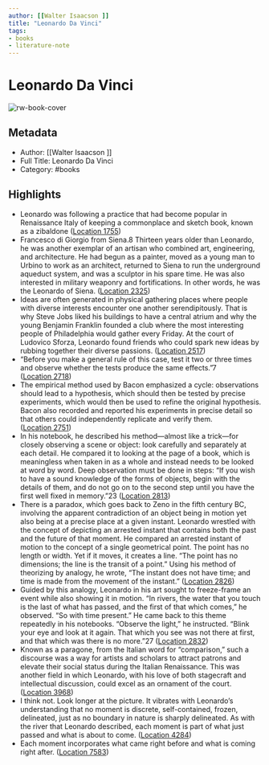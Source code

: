 ```yaml
---
author: [[Walter Isaacson ]]
title: "Leonardo Da Vinci"
tags: 
- books
- literature-note
---
```

# Leonardo Da Vinci

![rw-book-cover](https://images-na.ssl-images-amazon.com/images/I/51gFt86kFAL._SL200_.jpg)

## Metadata
- Author: [[Walter Isaacson ]]
- Full Title: Leonardo Da Vinci
- Category: #books

## Highlights
- Leonardo was following a practice that had become popular in Renaissance Italy of keeping a commonplace and sketch book, known as a zibaldone ([Location 1755](https://readwise.io/to_kindle?action=open&asin=B071Y385Q1&location=1755))
- Francesco di Giorgio from Siena.8 Thirteen years older than Leonardo, he was another exemplar of an artisan who combined art, engineering, and architecture. He had begun as a painter, moved as a young man to Urbino to work as an architect, returned to Siena to run the underground aqueduct system, and was a sculptor in his spare time. He was also interested in military weaponry and fortifications. In other words, he was the Leonardo of Siena. ([Location 2325](https://readwise.io/to_kindle?action=open&asin=B071Y385Q1&location=2325))
- Ideas are often generated in physical gathering places where people with diverse interests encounter one another serendipitously. That is why Steve Jobs liked his buildings to have a central atrium and why the young Benjamin Franklin founded a club where the most interesting people of Philadelphia would gather every Friday. At the court of Ludovico Sforza, Leonardo found friends who could spark new ideas by rubbing together their diverse passions. ([Location 2517](https://readwise.io/to_kindle?action=open&asin=B071Y385Q1&location=2517))
- “Before you make a general rule of this case, test it two or three times and observe whether the tests produce the same effects.”7 ([Location 2718](https://readwise.io/to_kindle?action=open&asin=B071Y385Q1&location=2718))
- The empirical method used by Bacon emphasized a cycle: observations should lead to a hypothesis, which should then be tested by precise experiments, which would then be used to refine the original hypothesis. Bacon also recorded and reported his experiments in precise detail so that others could independently replicate and verify them. ([Location 2751](https://readwise.io/to_kindle?action=open&asin=B071Y385Q1&location=2751))
- In his notebook, he described his method—almost like a trick—for closely observing a scene or object: look carefully and separately at each detail. He compared it to looking at the page of a book, which is meaningless when taken in as a whole and instead needs to be looked at word by word. Deep observation must be done in steps: “If you wish to have a sound knowledge of the forms of objects, begin with the details of them, and do not go on to the second step until you have the first well fixed in memory.”23 ([Location 2813](https://readwise.io/to_kindle?action=open&asin=B071Y385Q1&location=2813))
- There is a paradox, which goes back to Zeno in the fifth century BC, involving the apparent contradiction of an object being in motion yet also being at a precise place at a given instant. Leonardo wrestled with the concept of depicting an arrested instant that contains both the past and the future of that moment. He compared an arrested instant of motion to the concept of a single geometrical point. The point has no length or width. Yet if it moves, it creates a line. “The point has no dimensions; the line is the transit of a point.” Using his method of theorizing by analogy, he wrote, “The instant does not have time; and time is made from the movement of the instant.” ([Location 2826](https://readwise.io/to_kindle?action=open&asin=B071Y385Q1&location=2826))
- Guided by this analogy, Leonardo in his art sought to freeze-frame an event while also showing it in motion. “In rivers, the water that you touch is the last of what has passed, and the first of that which comes,” he observed. “So with time present.” He came back to this theme repeatedly in his notebooks. “Observe the light,” he instructed. “Blink your eye and look at it again. That which you see was not there at first, and that which was there is no more.”27 ([Location 2832](https://readwise.io/to_kindle?action=open&asin=B071Y385Q1&location=2832))
- Known as a paragone, from the Italian word for “comparison,” such a discourse was a way for artists and scholars to attract patrons and elevate their social status during the Italian Renaissance. This was another field in which Leonardo, with his love of both stagecraft and intellectual discussion, could excel as an ornament of the court. ([Location 3968](https://readwise.io/to_kindle?action=open&asin=B071Y385Q1&location=3968))
- I think not. Look longer at the picture. It vibrates with Leonardo’s understanding that no moment is discrete, self-contained, frozen, delineated, just as no boundary in nature is sharply delineated. As with the river that Leonardo described, each moment is part of what just passed and what is about to come. ([Location 4284](https://readwise.io/to_kindle?action=open&asin=B071Y385Q1&location=4284))
- Each moment incorporates what came right before and what is coming right after. ([Location 7583](https://readwise.io/to_kindle?action=open&asin=B071Y385Q1&location=7583))
